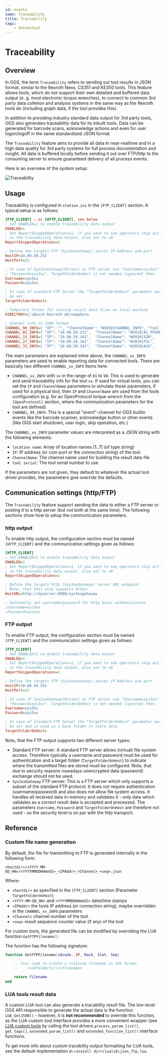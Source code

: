 ```yaml
---
id: events
name: Traceability
title: Traceability
tags:
    - dataoutput
---
```


# Traceability

## Overview

In OGS, the term `Traceability` refers to sending out tool results in JSON format, similar to 
the Rexroth Nexo, CS351 and KE350 tools. This feature allows tools, which do not support
their own detailed and buffered data output (e. g. most electronic torque wrenches), to 
connect to common 3rd party data colletion and analysis systems in the same way as the 
Rexroth tools do (including graph data, if the tool provides this).

In addition to providing industry standard data output for 3rd party tools, OGS also generates
traceability data for its inbuilt tools. Data can be generated for barcode scans, acknowledge
actions and even for user logon/logoff in the same standardized JSON format.  

The `Traceability` feature aims to provide all data in near-realtime and in a high data
quality for 3rd party systems for full process documentation and insight. All data is buffered locally before sending it out over FTP/http to the consuming server to ensure guaranteed
delivery of all process events.

Here is an overview of the system setup:

![Traceability](./traceability.drawio.svg)


## Usage

Traceability is configured in `station.ini` in the `[FTP_CLIENT]` section.
A typical setup is as follows:

``` ini
[FTP_CLIENT] ; or [HTTP_CLIENT], see below
; Set ENABLED=1 to enable traceability data output
ENABLED=1
; Set ReportSkippedOperations=1, if you want to see operators skip actions
; in the traceability data output, else set to =0
ReportSkippedOperations=1

; Define the targets FTP (Sys3xxGateway) server IP-Address and port
HostIP=10.80.59.252
HostPort=21

; In case of Sys3xxGateway(Qtrans) as FTP server use "Username=sys3xx" and
; "Password=sys3xx". TargetFolderOnHost is not needed (ignored) then.
Username=sys3xx
Password=sys3xx

; In case of standard FTP Server the "TargetFolderOnHost" parameter must 
; be set
TargetFolderOnHost=

; Temporary folder for storing result data files on local machine
DIRECTORY=C:\Bosch Rexroth AG\tempData

; Channel info in JSON format 
CHANNEL_99_INFO={ "IP": "", "ChannelName": "WS010|CHANNEL_INFO", "tool serial":	123456, "location name": ["Tool", "Line 2", "WS010", "default", "", "", ""] }
CHANNEL_01_INFO={ "IP": "10.80.59.231",  "ChannelName": "WS010|AC_PF6000", 	"tool serial":	"B5780438", "location name": ["Tool", "Line 2", "WS010", "default", "", "", ""] }
CHANNEL_15_INFO={ "IP": "10.80.59.141",  "ChannelName": "WS010|SIM", 		"tool serial":	0, 			"location name": ["Tool", "Line 2", "WS010", "default", "", "", ""] }
CHANNEL_27_INFO={ "IP": "10.80.59.161",  "ChannelName": "WS010|P2L", 		"tool serial":	0, 			"location name": ["Tool", "Line 2", "WS010", "default", "", "", ""] }
CHANNEL_31_INFO={ "IP": "10.80.59.141",  "ChannelName": "WS010|ACK", 		"tool serial":	0, 			"location name": ["Tool", "Line 2", "WS010", "default", "", "", ""] }
```

The main parameters are explained inline above, the `CHANNEL_xx_INFO` parameters are used to enable reporting data for connected tools. There are basically two different `CHANNEL_xx_INFO` items here:

- `CHANNEL_xx_INFO` with `xx` in the range of `01` to `98`: This is used to
  generate and send traceability info for the tool `xx`. If used for virtual 
  tools, you can set the `IP` and `ChannelName` parameters to simulate these
  parameters, if used for a physical tool, then `IP` and `ChannelName` are
  used from the tools configuration (e.g. for an OpenProtocol torque wrench
  from the `[OpenProtocol]` section, where the communication parameters for
  the tool are defined)
- `CHANNEL_99_INFO`: This is a special "event"-channel for OGS builtin events
  like the barcode scanner, acknowledge button or other events (like OGS
  start shutdown, user login, skip operation, etc.)

The `CHANNEL_xx_INFO` parameter values are interpreted as a JSON string with the following elements:

- `location name`: Array of location names [1..7] (of type string)
- `IP`: IP address (or com port or the connection string) of the tool
- `ChannelName`: The channel name used for building the result data file
- `tool serial`: The tool serial number to use

If the parameters are not given, they default to whatever the actual tool driver
provides, the parameters give override the defaults.

## Communication settings (http/FTP)

The `Traceability` feature support sending the data to either a FTP server or posting it to a http server (but not both at the same time). The following sections show how to setup the communication parameters.

### http output

To enable http output, the configuration section must be named `[HTTP_CLIENT]` and the communication settings given as follows:

``` ini
[HTTP_CLIENT]
; Set ENABLED=1 to enable traceability data output
ENABLED=1
; Set ReportSkippedOperations=1, if you want to see operators skip actions
; in the traceability data output, else set to =0
ReportSkippedOperations=1

; Define the targets http (Sys3xxGateway) server URL endpoint
; Note, that this also supports https!
HostURL=http://myserver:8888/sys3xxgateway

; Optionally set username/password for http basic authentication
;Username=sys3xx
;Password=sys3xx
```

### FTP output

To enable FTP output, the configuration section must be named `[FTP_CLIENT]` and the communication settings given as follows:

``` ini
[FTP_CLIENT]
; Set ENABLED=1 to enable traceability data output
ENABLED=1
; Set ReportSkippedOperations=1, if you want to see operators skip actions
; in the traceability data output, else set to =0
ReportSkippedOperations=1

; Define the targets FTP (Sys3xxGateway) server IP-Address and port
HostIP=10.80.59.252
HostPort=21

; In case of Sys3xxGateway(Qtrans) as FTP server use "Username=sys3xx" and
; "Password=sys3xx". TargetFolderOnHost is not needed (ignored) then.
Username=sys3xx
Password=sys3xx

; In case of standard FTP Server the "TargetFolderOnHost" parameter must 
; be set and is used as a base folder to store data.
TargetFolderOnHost=
```

Note, that the FTP output supports two different server types:

- Standard FTP server: A standard FTP server allows (virtual) file system access. Therefore typically a username and password must be used for authentication and a target folder (`TargetFolderOnHost`) to indicate where the transmitted files are stored must be configured. Note, that due to security reasons nowadays unencrypted data (password) exchange should not be used.
- `Sys3xxGateway` FTP server: This is a FTP server which only supports a subset of the standard FTP protocol. It does not require authentication (username/password) and also does not allow file system access. It handles all received data in-memory and validates it - only data which validates as a correct result data is accepted and processed. The parameters `Username`, `Password` and `TargetFolderOnHost` are therefore not used - so the security level is on par with the http transport.

## Reference

### Custom file name generation

By default, the file for transmitting to FTP is generated internally in the following form:

    <hostdir>/<YYYY-MM-DD_HH>/<YYYYMMDDHHmmSS>_<IPAddr>_<Channel>_<seq>.json

Where:

- `<hostdir>` as specified in the `[FTP_CLIENT]` section (Parameter `TargetFolderOnHost`)
- `<YYYY-MM-DD_HH>` and `<YYYYMMDDHHmmSS>` date/time stamps
- `<IPAddr>` the tools IP address (or connection string), maybe overridden in the `CHANNEL_xx_INFO` parameters
- `<Channel>` channel number of the tool
- `<seq>` result sequence counter value (if any) of the tool

For custom tools, the generated file can be modified by overriding the LUA function `GetFTPFilename()`. 

The function has the following signature:

``` lua
function GetFTPFilename(idcode, IP, Rack, Slot, Seq)

    -- Your code to create a relative filename in the format 
    --    <subfolder(s)>/<filename>

    return filename
end
```

### LUA tools result data

A custom LUA tool can also generate a tracability result file. The low-level OGS API responsible to generate the actual data is the function `LUA_GetJSON()` - however, it is **not recommended** to override this function, as the LUA custom tool interface provides a more convenient wrapper (see [LUA custom tools](/docs/v3/lua/customtools.md) by calling the tool drivers `process_param_list()`, `get_tags()`, `extended_param_list()` and `extended_function_list()` interface functions.

To get more info about custom tracebility output formatting for LUA tools, see the default implementation in `<install dir>\lualib\json_ftp.lua`. 




